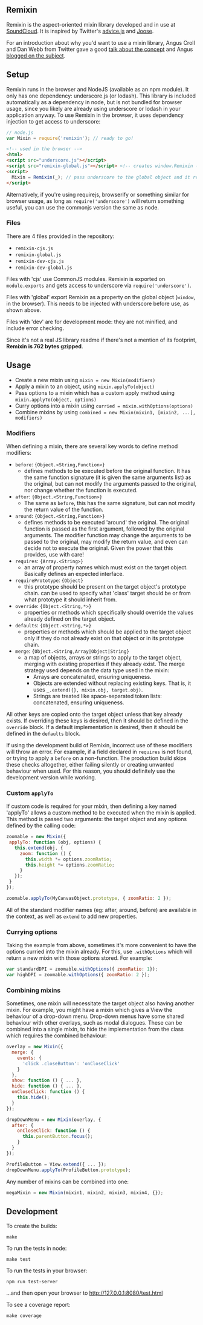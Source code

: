 ## Remixin

Remixin is the aspect-oriented mixin library developed and in use at [SoundCloud][soundcloud]. It is inspired by Twitter's [advice.js][advice] and [Joose][joose].

For an introduction about why you'd want to use a mixin library, Angus Croll and Dan Webb from Twitter gave a good [talk about the concept][slides] and Angus [blogged on the subject][blog].

## Setup

Remixin runs in the browser and NodeJS (available as an npm module). It only has one dependency: underscore.js (or lodash). This library is included automatically as a dependency in node, but is not bundled for browser usage, since you likely are already using underscore or lodash in your application anyway. To use Remixin in the browser, it uses dependency injection to get access to underscore:

```javascript
// node.js
var Mixin = require('remixin'); // ready to go!
```

```html
<!-- used in the browser -->
<html>
<script src="underscore.js"></script>
<script src="remixin-global.js"></script> <!-- creates window.Remixin -->
<script>
  Mixin = Remixin(_); // pass underscore to the global object and it returns the class ready to go.
</script>
```

Alternatively, if you're using requirejs, browserify or something similar for browser usage, as long as `require('underscore')` will return something useful, you can use the commonjs version the same as node.

### Files

There are 4 files provided in the repository:

- `remixin-cjs.js`
- `remixin-global.js`
- `remixin-dev-cjs.js`
- `remixin-dev-global.js`

Files with 'cjs' use CommonJS modules. Remixin is exported on `module.exports` and gets access to underscore via `require('underscore')`.

Files with 'global' export Remixin as a property on the global object (`window`, in the browser). This needs to be injected with underscore before use, as shown above.

Files with 'dev' are for development mode: they are not minified, and include error checking.

Since it's not a real JS library readme if there's not a mention of its footprint, **Remixin is 762 bytes gzipped**.

## Usage

- Create a new mixin using `mixin = new Mixin(modifiers)`
- Apply a mixin to an object, using `mixin.applyTo(object)`
- Pass options to a mixin which has a custom apply method using `mixin.applyTo(object, options)`
- Curry options into a mixin using `curried = mixin.withOptions(options)`
- Combine mixins by using `combined = new Mixin(mixin1, [mixin2, ...], modifiers)`

### Modifiers

When defining a mixin, there are several key words to define method modifiers:

- `before`: `{Object.<String,Function>}`
  - defines methods to be executed before the original function. It has the same function signature (it is given the
    same arguments list) as the original, but can not modify the arguments passed to the original, nor change whether
    the function is executed.
- `after`: `{Object.<String,Function>}`
  - The same as `before`, this has the same signature, but can not modify the return value of the function.
- `around`: `{Object.<String,Function>}`
  - defines methods to be executed 'around' the original. The original function is passed as the first argument,
    followed by the original arguments. The modifier function may change the arguments to be passed to the original,
    may modify the return value, and even can decide not to execute the original. Given the power that this provides,
    use with care!
- `requires`: `{Array.<String>}`
  - an array of property names which must exist on the target object. Basically defines an expected interface.
- `requirePrototype`: `{Object}`
  - this prototype should be present on the target object's prototype chain. can be used to specify what 'class'
    target should be or from what prototype it should inherit from.
- `override`: `{Object.<String,*>}`
  - properties or methods which specifically should override the values already defined on the target object.
- `defaults`: `{Object.<String,*>}`
  - properties or methods which should be applied to the target object only if they do not already exist on that
    object or in its prototype chain.
- `merge`: `{Object.<String,Array|Object|String}`
  - a map of objects, arrays or strings to apply to the target object, merging with existing properties if they already
    exist. The merge strategy used depends on the data type used in the mixin:
    - Arrays are concatenated, ensuring uniqueness.
    - Objects are extended without replacing existing keys. That is, it uses `_.extend({}, mixin.obj, target.obj)`.
    - Strings are treated like space-separated token lists: concatenated, ensuring uniqueness.

All other keys are copied onto the target object unless that key already exists. If overriding these keys is desired,
then it should be defined in the `override` block. If a default implementation is desired, then it should be defined in
the `defaults` block.

If using the development build of Remixin, incorrect use of these modifiers will throw an error. For example, if a
field declared in `requires` is not found, or trying to apply a `before` on a non-function. The production build skips
these checks altogether, either failing silently or creating unwanted behaviour when used. For this reason, you should
definitely use the development version while working.

### Custom `applyTo`

If custom code is required for your mixin, then defining a key named 'applyTo' allows a custom method to be executed
when the mixin is applied. This method is passed two arguments: the target object and any options defined by the
calling code:

```javascript
zoomable = new Mixin({
 applyTo: function (obj, options) {
   this.extend(obj, {
     zoom: function () {
       this.width *= options.zoomRatio;
       this.height *= options.zoomRatio;
     }
   });
 }
});

zoomable.applyTo(MyCanvasObject.prototype, { zoomRatio: 2 });
```

All of the standard modifier names (eg: after, around, before) are available in the context, as well as `extend` to add
new properties.

### Currying options

Taking the example from above, sometimes it's more convenient to have the options curried into the mixin already. For
this, use `.withOptions` which will return a new mixin with those options stored. For example:

```js
var standardDPI = zoomable.withOptions({ zoomRatio: 1});
var highDPI = zoomable.withOptions({ zoomRatio: 2 });
```

### Combining mixins

Sometimes, one mixin will necessitate the target object also having another mixin. For example, you might have a mixin
which gives a View the behaviour of a drop-down menu. Drop-down menus have some shared behaviour with other overlays,
such as modal dialogues. These can be combined into a single mixin, to hide the implementation from the class which
requires the combined behaviour:

```javascript
overlay = new Mixin({
  merge: {
    events: {
      'click .closeButton': 'onCloseClick'
    }
  },
  show: function () { ... },
  hide: function () { ... },
  onCloseClick: function () {
    this.hide();
  }
});

dropDownMenu = new Mixin(overlay, {
  after: {
    onCloseClick: function () {
      this.parentButton.focus();
    }
  }
});

ProfileButton = View.extend({ ... });
dropDownMenu.applyTo(ProfileButton.prototype);
```

Any number of mixins can be combined into one:

```javascript
megaMixin = new Mixin(mixin1, mixin2, mixin3, mixin4, {});
```

## Development

To create the builds:

```shell
make
```

To run the tests in node:

```shell
make test
```

To run the tests in your browser:

```shell
npm run test-server
```

...and then open your browser to http://127.0.0.1:8080/test.html

To see a coverage report:

```shell
make coverage
```

[advice]: https://github.com/flightjs/flight/blob/master/lib/advice.js
[blog]: https://javascriptweblog.wordpress.com/2011/05/31/a-fresh-look-at-javascript-mixins/
[joose]: http://joose.it/
[slides]: https://speakerdeck.com/anguscroll/how-we-learned-to-stop-worrying-and-love-javascript
[soundcloud]: https://soundcloud.com
